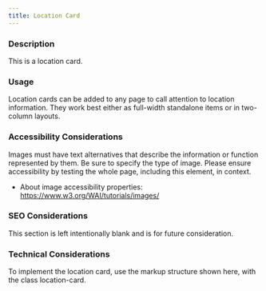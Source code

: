 ```yaml
---
title: Location Card
---
```


### Description
This is a location card.

### Usage
Location cards can be added to any page to call attention to location information. They work best either as full-width standalone items or in two-column layouts.

### Accessibility Considerations
Images must have text alternatives that describe the information or function represented by them. Be sure to specify the type of image. Please ensure accessibility by testing the whole page, including this element, in context.

* About image accessibility properties: https://www.w3.org/WAI/tutorials/images/

### SEO Considerations
This section is left intentionally blank and is for future consideration.

### Technical Considerations
To implement the location card, use the markup structure shown here, with the class location-card.
